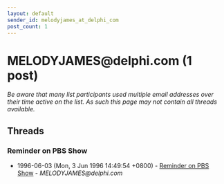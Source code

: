 ```yaml
---
layout: default
sender_id: melodyjames_at_delphi_com
post_count: 1
---
```


# MELODYJAMES<span>@</span>delphi.com (1 post)

_Be aware that many list participants used multiple email addresses over their time active on the list. As such this page may not contain all threads available._

## Threads

### Reminder on PBS Show
+ 1996-06-03 (Mon, 3 Jun 1996 14:49:54 +0800) - [Reminder on PBS Show](/archive/1996/06/4e05001b968042defa0cc6821804411aa7a923e359a7c891fd28373ed64c9633) - _MELODYJAMES@delphi.com_

